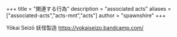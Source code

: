 +++
title = "関連する行為"
description = "associated acts"
aliases = ["associated-acts","acts-mnt","acts"]
author = "spawnshire"
+++

Yōkai Seizō 妖怪製造
https://yokaiseizo.bandcamp.com/